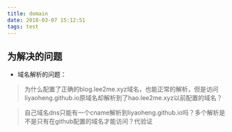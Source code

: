 ```yaml
---
title: domain
date: 2018-03-07 15:12:51
tags: test
---
```


 ## 为解决的问题

 + 域名解析的问题：
  > 为什么配置了正确的blog.lee2me.xyz域名，也能正常的解析，但是访问liyaoheng.github.io原域名却解析到了hao.lee2me.xyz以前配置的域名？

  > 自己域名dns只能有一个cname解析到liyaoheng.github.io吗？多个解析是不是只有在github配置的域名才能访问？代验证



